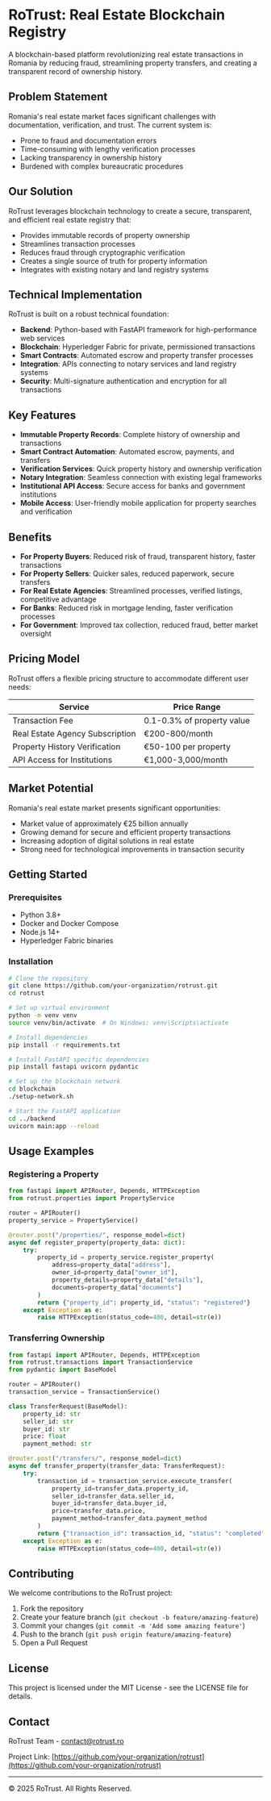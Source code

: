 # RoTrust: Real Estate Blockchain Registry

A blockchain-based platform revolutionizing real estate transactions in Romania by reducing fraud, streamlining property transfers, and creating a transparent record of ownership history.

## Problem Statement

Romania's real estate market faces significant challenges with documentation, verification, and trust. The current system is:
- Prone to fraud and documentation errors
- Time-consuming with lengthy verification processes
- Lacking transparency in ownership history
- Burdened with complex bureaucratic procedures

## Our Solution

RoTrust leverages blockchain technology to create a secure, transparent, and efficient real estate registry that:
- Provides immutable records of property ownership
- Streamlines transaction processes
- Reduces fraud through cryptographic verification
- Creates a single source of truth for property information
- Integrates with existing notary and land registry systems

## Technical Implementation

RoTrust is built on a robust technical foundation:

- **Backend**: Python-based with FastAPI framework for high-performance web services
- **Blockchain**: Hyperledger Fabric for private, permissioned transactions
- **Smart Contracts**: Automated escrow and property transfer processes
- **Integration**: APIs connecting to notary services and land registry systems
- **Security**: Multi-signature authentication and encryption for all transactions

## Key Features

- **Immutable Property Records**: Complete history of ownership and transactions
- **Smart Contract Automation**: Automated escrow, payments, and transfers
- **Verification Services**: Quick property history and ownership verification
- **Notary Integration**: Seamless connection with existing legal frameworks
- **Institutional API Access**: Secure access for banks and government institutions
- **Mobile Access**: User-friendly mobile application for property searches and verification

## Benefits

- **For Property Buyers**: Reduced risk of fraud, transparent history, faster transactions
- **For Property Sellers**: Quicker sales, reduced paperwork, secure transfers
- **For Real Estate Agencies**: Streamlined processes, verified listings, competitive advantage
- **For Banks**: Reduced risk in mortgage lending, faster verification processes
- **For Government**: Improved tax collection, reduced fraud, better market oversight

## Pricing Model

RoTrust offers a flexible pricing structure to accommodate different user needs:

| Service | Price Range |
|---------|-------------|
| Transaction Fee | 0.1-0.3% of property value |
| Real Estate Agency Subscription | €200-800/month |
| Property History Verification | €50-100 per property |
| API Access for Institutions | €1,000-3,000/month |

## Market Potential

Romania's real estate market presents significant opportunities:
- Market value of approximately €25 billion annually
- Growing demand for secure and efficient property transactions
- Increasing adoption of digital solutions in real estate
- Strong need for technological improvements in transaction security

## Getting Started

### Prerequisites
- Python 3.8+
- Docker and Docker Compose
- Node.js 14+
- Hyperledger Fabric binaries

### Installation

```bash
# Clone the repository
git clone https://github.com/your-organization/rotrust.git
cd rotrust

# Set up virtual environment
python -m venv venv
source venv/bin/activate  # On Windows: venv\Scripts\activate

# Install dependencies
pip install -r requirements.txt

# Install FastAPI specific dependencies
pip install fastapi uvicorn pydantic

# Set up the blockchain network
cd blockchain
./setup-network.sh

# Start the FastAPI application
cd ../backend
uvicorn main:app --reload
```

## Usage Examples

### Registering a Property
```python
from fastapi import APIRouter, Depends, HTTPException
from rotrust.properties import PropertyService

router = APIRouter()
property_service = PropertyService()

@router.post("/properties/", response_model=dict)
async def register_property(property_data: dict):
    try:
        property_id = property_service.register_property(
            address=property_data["address"],
            owner_id=property_data["owner_id"],
            property_details=property_data["details"],
            documents=property_data["documents"]
        )
        return {"property_id": property_id, "status": "registered"}
    except Exception as e:
        raise HTTPException(status_code=400, detail=str(e))
```

### Transferring Ownership
```python
from fastapi import APIRouter, Depends, HTTPException
from rotrust.transactions import TransactionService
from pydantic import BaseModel

router = APIRouter()
transaction_service = TransactionService()

class TransferRequest(BaseModel):
    property_id: str
    seller_id: str
    buyer_id: str
    price: float
    payment_method: str

@router.post("/transfers/", response_model=dict)
async def transfer_property(transfer_data: TransferRequest):
    try:
        transaction_id = transaction_service.execute_transfer(
            property_id=transfer_data.property_id,
            seller_id=transfer_data.seller_id,
            buyer_id=transfer_data.buyer_id,
            price=transfer_data.price,
            payment_method=transfer_data.payment_method
        )
        return {"transaction_id": transaction_id, "status": "completed"}
    except Exception as e:
        raise HTTPException(status_code=400, detail=str(e))
```

## Contributing

We welcome contributions to the RoTrust project:

1. Fork the repository
2. Create your feature branch (`git checkout -b feature/amazing-feature`)
3. Commit your changes (`git commit -m 'Add some amazing feature'`)
4. Push to the branch (`git push origin feature/amazing-feature`)
5. Open a Pull Request

## License

This project is licensed under the MIT License - see the LICENSE file for details.

## Contact

RoTrust Team - contact@rotrust.ro

Project Link: [https://github.com/your-organization/rotrust](https://github.com/your-organization/rotrust)

---

© 2025 RoTrust. All Rights Reserved.